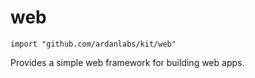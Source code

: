
# web
    import "github.com/ardanlabs/kit/web"

Provides a simple web framework for building web apps.